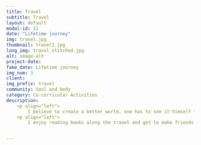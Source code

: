 ```yaml
---
title: Travel
subtitle: Travel
layout: default
modal-id: 11
date: "Lifetime journey"
img: travel.jpg
thumbnail: travel2.jpg
long_img: travel_stitched.jpg
alt: image-alt
project-date:
fake_date: Lifetime journey
img_num: 3
client: 
img_prefix: travel
community: Soul and body
category: Co-corricular Activities
description: 
    <p align="left"> 
        I believe to create a better world, one has to see it himself first. I love travelling to different places and roaming around a city that is completely alien to me. Travelling may let your heart settle and help you rethink what you care about in life and what to go for in long term.</p>
    <p align="left">
        I enjoy reading books along the travel and get to make friends with people from different backgrounds. Being adventurous and stay global-minded is a truthly virtue. The world is yet to be explored!


---
```

